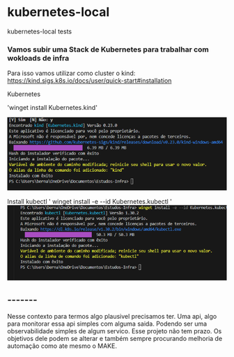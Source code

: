 # kubernetes-local
kubernetes-local tests
### Vamos subir uma Stack de Kubernetes para trabalhar com wokloads de infra

Para isso vamos utilizar como cluster o kind:
https://kind.sigs.k8s.io/docs/user/quick-start#installation

Kubernetes

'winget install Kubernetes.kind'

![alt text](image.png)

Install kubectl
' winget install -e --id Kubernetes.kubectl '
![alt text](image-1.png)

## ------- ##


Nesse contexto para termos algo plausivel precisamos ter. Uma api, algo para monitorar essa api simples com alguma saida.
Podendo ser uma observabilidade simples de algum servico. Esse projeto não tem prazo. Os objetivos dele podem se alterar e também sempre procurando melhoria de automação como ate mesmo o MAKE.